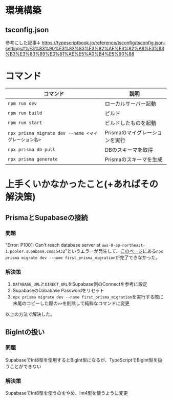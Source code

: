 # 環境構築

## tsconfig.json

参考にした記事↓
https://typescriptbook.jp/reference/tsconfig/tsconfig.json-settings#%E3%83%90%E3%83%83%E3%82%AF%E3%82%A8%E3%83%B3%E3%83%89%E3%81%AE%E5%A0%B4%E5%90%88

# コマンド

| コマンド                                             | 説明                           |
| ---------------------------------------------------- | ------------------------------ |
| `npm run dev`                                        | ローカルサーバー起動           |
| `npm run build`                                      | ビルド                         |
| `npm run start`                                      | ビルドしたものを起動           |
| `npx prisma migrate dev --name <マイグレーション名>` | Prismaのマイグレーションを実行 |
| `npx prisma db pull`                                 | DBのスキーマを取得             |
| `npx prisma generate`                                | Prismaのスキーマを生成         |

# 上手くいかなかったこと(+あればその解決策)

## PrismaとSupabaseの接続

### 問題

"Error: P1001: Can't reach database server at `aws-0-ap-northeast-1.pooler.supabase.com:5432`"というエラーが発生して、[このページ](https://supabase.com/docs/guides/database/prisma)にある`npx prisma migrate dev --name first_prisma_migration`が完了できなかった。

### 解決策

1. `DATABASE_URL`と`DIRECT_URL`をSupabase側のConnectを参考に設定
2. SupabaseのDababase Passwordをリセット
3. `npx prisma migrate dev --name first_prisma_migration`を実行する際に末尾のコピーした際の`>>`を削除して純粋なコマンドに変更

以上の方法で解決した。

## BigIntの扱い

### 問題

SupabaseでInt8型を使用するとBigInt型になるが、TypeScriptでBigInt型を扱うことができない

### 解決策

SupabaseでInt8型を使うのをやめ、Int4型を使うように変更
